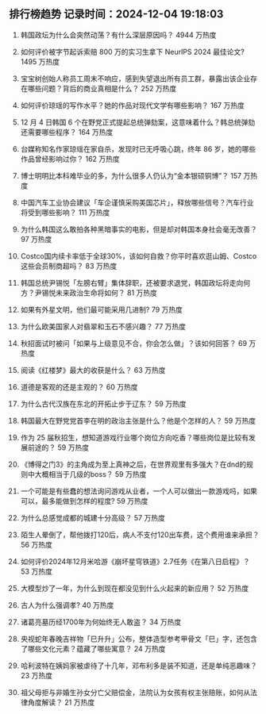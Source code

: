 
## 排行榜趋势 记录时间：2024-12-04 19:18:03
  
  1. 韩国政坛为什么会突然动荡？有什么深层原因吗？ 4944 万热度
    
  2. 如何评价被字节起诉索赔 800 万的实习生拿下 NeurIPS 2024 最佳论文? 1495 万热度
    
  3. 宝宝树创始人称员工周末不响应，感到失望退出所有员工群，暴露出该企业存在哪些问题？背后的商业真相是什么？ 252 万热度
    
  4. 如何评价琼瑶的写作水平？她的作品对现代文学有哪些影响？ 167 万热度
    
  5. 12 月 4 日韩国 6 个在野党正式提起总统弹劾案，这意味着什么？韩总统弹劾还需要哪些程序？ 164 万热度
    
  6. 台媒称知名作家琼瑶在家自杀，发现时已无呼吸心跳，终年 86 岁，她的哪些作品曾经影响过你？ 162 万热度
    
  7. 博士明明比本科难毕业的多，为什么很多人仍认为“金本银硕铜博”？ 157 万热度
    
  8. 中国汽车工业协会建议「车企谨慎采购美国芯片」，释放哪些信号？汽车行业将受到哪些影响？ 111 万热度
    
  9. 为什么韩国这么敢拍各种黑暗事实的电影，但是却对韩国本身社会毫无改善？ 97 万热度
    
  10. Costco国内续卡率低于全球30%，该如何自救？你平时喜欢逛山姆、Costco这些会员制商超吗？ 83 万热度
    
  11. 韩国总统尹锡悦「左膀右臂」集体辞职，还被要求退党，韩国政坛将走向何方？尹锡悦未来政治生命将如何？ 81 万热度
    
  12. 如果有外星文明，他们最可能采用几进制? 79 万热度
    
  13. 为什么欧美国家人对翡翠和玉石不感兴趣？ 77 万热度
    
  14. 秋招面试时被问「如果与上级意见不合，你会怎么做」？该如何回答？ 69 万热度
    
  15. 阅读《红楼梦》最大的收获是什么？ 63 万热度
    
  16. 道德是客观的还是主观的？ 60 万热度
    
  17. 为什么古代汉族在东北的开拓止步于辽东？ 59 万热度
    
  18. 韩国最大在野党党首李在明的政治主张是什么？他是个怎样的人？ 59 万热度
    
  19. 作为 25 届秋招生，想知道游戏行业哪个岗位方向吃香？哪些岗位是比较有发展前途的？ 59 万热度
    
  20. 《博得之门3》的主角成为至上真神之后，在世界观里有多强大？在dnd的规则中大概相当于几级的boss？ 59 万热度
    
  21. 一个可能是有些蠢的想法询问游戏从业者，一个人可以做出一款游戏吗，如果可以，最多能做到怎样的程度? 59 万热度
    
  22. 为什么总感觉成都的城建十分高级？ 57 万热度
    
  23. 陌生人晕倒了，帮他拨打120后，病人不支付120出车费，这个费用谁来承担？ 56 万热度
    
  24. 如何评价2024年12月米哈游《崩坏星穹铁道》2.7任务《在第八日启程》？ 53 万热度
    
  25. 大模型炒了一年，为什么到现在都没见到什么火起来的新应用？ 52 万热度
    
  26. 古人为什么强调孝? 40 万热度
    
  27. 诸葛亮墓历经1700年为何始终无人敢盗？ 34 万热度
    
  28. 央视蛇年春晚吉祥物「巳升升」公布，整体造型参考甲骨文「巳」字，还包含了哪些文化元素？蕴藏了哪些寓意？ 24 万热度
    
  29. 哈利波特在姨妈家被虐待了十几年，邓布利多是装不知道，还是单纯恶趣味？ 23 万热度
    
  30. 祖父母拒与非婚生孙女分亡父赔偿金，法院认为女孩有权主张赔账，如何从法律角度解读？ 21 万热度
    